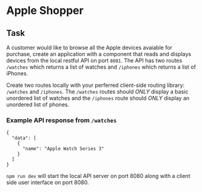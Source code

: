 # Apple Shopper

## Task

A customer would like to browse all the Apple devices avaiable for purchase, create an application with a component that reads and displays devices from the local restful API on port `8081`.
The API has two routes `/watches` which returns a list of watches and `/iphones` which returns a list of iPhones.

Create two routes locally with your perferred client-side routing library: `/watches` and `/iphones`. The `/watches` routes should *ONLY* display a basic unordered list of watches and the `/iphones` route should *ONLY* display an unordered list of phones.

### Example API response from `/watches`

```
{
  "data": [
    {
      "name": "Apple Watch Series 3" 
    }
  ]
}
```

`npm run dev` will start the local API server on port 8080 along with a client side user interface on port 8080.
